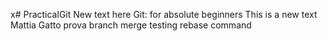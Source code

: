 x# PracticalGit
New text here
Git: for absolute beginners
This is a new text
Mattia Gatto
prova branch merge 
testing rebase command
